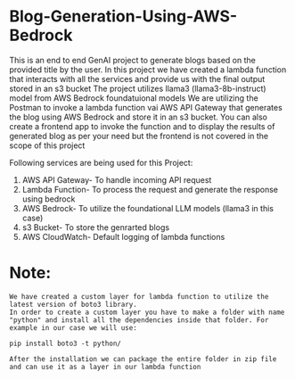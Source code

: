 # Blog-Generation-Using-AWS-Bedrock

This is an end to end GenAI project to generate blogs based on the provided title by the user. 
In this project we have created a lambda function that interacts with all the services and provide us with the final output stored in an s3 bucket
The project utilizes llama3 (llama3-8b-instruct) model from AWS Bedrock foundatuional models
We are utilizing the Postman to invoke a lambda function vai AWS API Gateway that generates the blog using AWS Bedrock and store it in an s3 bucket.
You can also create a frontend app to invoke the function and to display the results of generated blog as per your need but the frontend is not covered in the scope of this project

Following services are being used for this Project:

1) AWS API Gateway- To handle incoming API request
2) Lambda Function- To process the request and generate the response using bedrock
3) AWS Bedrock- To utilize the foundational LLM models (llama3 in this case)
4) s3 Bucket- To store the genrarted blogs
5) AWS CloudWatch- Default logging of lambda functions 

# Note:
    We have created a custom layer for lambda function to utilize the latest version of boto3 library.
    In order to create a custom layer you have to make a folder with name "python" and install all the dependencies inside that folder. For example in our case we will use:
    
    pip install boto3 -t python/

    After the installation we can package the entire folder in zip file and can use it as a layer in our lambda function
